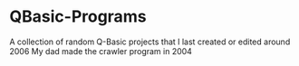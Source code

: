 # QBasic-Programs
A collection of random Q-Basic projects that I last created or edited around 2006
My dad made the crawler program in 2004
